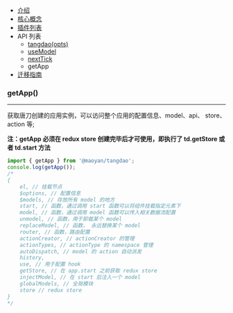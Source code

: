 - [介绍](https://maoyantech.github.io/tangdao/introduction)
- [核心概念](https://maoyantech.github.io/core-concepts)
- [插件列表](https://maoyantech.github.io/tangdao/plugins)
- API 列表
  - [tangdao(opts)](https://maoyantech.github.io/tangdao/api-reference/tangdao(opts))
  - [useModel](https://maoyantech.github.io/tangdao/api-reference/use-model)
  - [nextTick](https://maoyantech.github.io/tangdao/api-reference/next-tick)
  - getApp
- [迁移指南](https://maoyantech.github.io/tangdao/migration-guide)

### getApp()

---

获取唐刀创建的应用实例，可以访问整个应用的配置信息、model、api、 store、action 等;

**注：getApp 必须在 redux store 创建完毕后才可使用，即执行了 td.getStore 或者 td.start 方法**

```javascript
import { getApp } from '@maoyan/tangdao';
console.log(getApp());
/*
{
    el, // 挂载节点
    $options, // 配置信息
    $models, // 存放所有 model 的地方
    start, // 函数，通过调用 start 函数可以将组件挂载指定元素下
    model, // 函数，通过调用 model 函数可以传入相关数据流配置
    unmodel, // 函数，用于卸载某个 model
    replaceModel, // 函数， 永远替换某个 model
    router, // 函数，路由配置
    actionCreator, // actionCreator 的管理
    actionTypes, // actionType 的 namespace 管理
    autoDispatch, // model 的 action 自动派发
    history,
    use, // 用于配置 hook
    getStore, // 在 app.start 之前获取 redux store
    injectModel, // 在 start 后注入一个 model
    globalModels, // 全局模块
    store // redux store
}
*/
```

